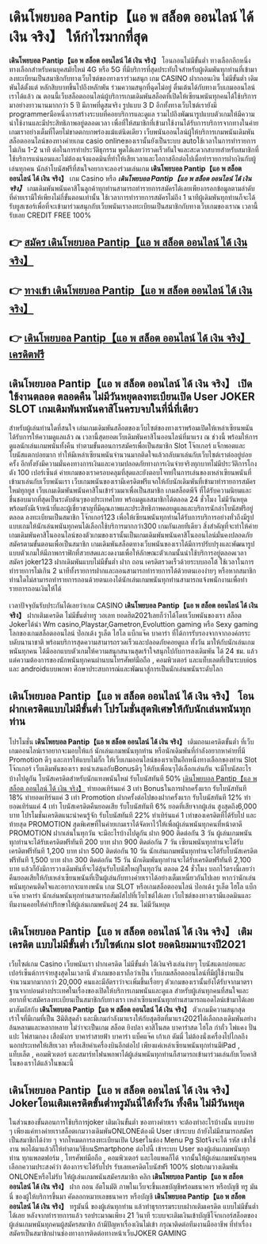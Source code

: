 # เดินโพยบอล Pantip【แอ พ สล็อต ออนไลน์ ได้ เงิน จริง】  ให้กำไรมากที่สุด

**เดินโพยบอล Pantip【แอ พ สล็อต ออนไลน์ ได้ เงิน จริง】** โอนถอนไม่มีขั้นต่ำ  ทางเลือกอีกหนึ่งทางเลือกสำหรับคนยุคสมัยใหม่ 4G หรือ 5G ที่มีบริการที่สุดประทับใจสำหรับผู้เดิมพันทุกท่านที่เข้ามาลงทะเบียนเป็นสมาชิกกับทางเว็บไซต์ของทางเราร่วมสนุก เกม CASINO  ฝากถอนเงิน ไม่มีขั้นต่ำ เดิมพันได้ตั้งแต่ หลักสิบบาทขึ้นไปถึงหลักพัน ร่วมความสนุกที่ฉุดไม่อยู่ ตื่นเต้นได้กับทางเว็บเกมออนไลน์เราได้แล้ว ณ ตอนนี้เว็บสล็อตออนไลน์ผู้บริการเกมเดิมพันสล็อตที่เปิดให้เซียนพนันทุกคนได้ใช้บริการมาอย่างยาวนานมากกว่า 5 ปี มีภาพที่ดูสมจริง รูปแบบ 3 D
อีกทั้งทางเว็บไซต์เรายังมี  programmerมือหนึ่งการสร้างระบบที่คอยบริการและดูแล  รวมไปถึงพัฒนารูปแบบตัวเกมให้มีความน่าใช้งานและมีประสิทธิภาพอยู่ตลอดเวลา เพื่อที่ให้สมาชิกที่เข้ามาใช้งานได้รับการบริการจากทางในค่ายเกมเราอย่างเต็มที่โดยไม่ขาดตกบกพร่องแม้แต่นิดเดียว เว็บพนันออนไลน์ผู้ให้บริการเกมพนันเดิมพันสล็อตออนไลน์ของทางค่ายเกม casio onlineของเรานั้นยังเป็นระบบ autoใช้เวลาในการทำรายการไม่เกิน 1-2 นาที ต่อในการทำประวัติธุกรรม พูดได้เลยว่ารวดเร็วทันใจและสะดวกสบายสำหรับสมาชิกที่ใช้บริการแน่นอนและไม่ต้องแจ้งแอดมินที่ทำให้เสียเวลาและโอกาสอีกต่อไปเมื่อทำรายการฝากงินกับผู้เล่นทุกคน
นักล่าโบนัสฟรีที่สนใจอยากจะลองร่วมเล่นเกม **เดินโพยบอล Pantip【แอ พ สล็อต ออนไลน์ ได้ เงิน จริง】** เกม Casino  หรือ ***เดินโพยบอล Pantip【แอ พ สล็อต ออนไลน์ ได้ เงิน จริง】*** เกมเดิมพันพนันคาสิโนลูกค้าทุกท่านสามารถทำรายการสมัครได้เลยเพียงกรอกข้อมูลตามลำดับที่ค่ายเรามีให้เพียงไม่กี่ขั้นตอนเท่านั้น ใช้เวลาการทำรายการสมัครไม่ถึง 1 นาทีผู้เดิมพันทุกท่านก็จะได้รับยูสเซอร์เพื่อที่จะเข้ามาร่วมสนุกกับเว็บพนันเราลงทะเบียนเป็นสมาชิกกับทางเว็บเกมของเราณ เวลานี้รับเลย CREDIT FREE 100%

## 👉 [สมัคร เดินโพยบอล Pantip【แอ พ สล็อต ออนไลน์ ได้ เงิน จริง】](https://archa888.com/)
## 👉 [ทางเข้า เดินโพยบอล Pantip【แอ พ สล็อต ออนไลน์ ได้ เงิน จริง】](https://archa888.com/)
## 👉 [เดินโพยบอล Pantip【แอ พ สล็อต ออนไลน์ ได้ เงิน จริง】 เครดิตฟรี](https://archa888.com/)

## เดินโพยบอล Pantip【แอ พ สล็อต ออนไลน์ ได้ เงิน จริง】 เปิดใช้งานตลอด ตลอดคืน ไม่มีวันหยุดลงทะเบียนเปิด User JOKER SLOT เกมเดิมพันพนันคาสิโนครบจบในที่นี่ที่เดียว

สำหรับผู้เล่นท่านใดที่สนใจ เล่นเกมเดิมพันสล็อตของเว็บไซต์ของทางเราพร้อมเปิดให้เหล่าเซียนพนันได้รับการให้ความดูแลแล้ว ณ เวลานี้สุดยอดเว็บเดิมพันคาสิโนออนไลน์ที่มาแรง ณ ช่วงนี้ พร้อมให้การดูแลนักเล่นเกมพนันทั้งคืน ทำตามขั้นตอนการสมัครเพื่อเป็นสมาชิก Slot โจ๊กเกอร์ แจ็กพอตและโบนัสแตกบ่อยมาก ทำให้มีเหล่าเซียนพนันจำนวนมากติดใจแล้วกลับมาเล่นกับเว็บไซต์เราต่ออยู่บ่อยครั้ง อีกทั้งยังมีความมั่นคงทางการเงินและความปลอดภัยทางการเงินจ่ายจริงทุกบาทไม่มีประวัติการโกงตัง 100 เปอร์เซ็นต์ ค่ายเกมของเราครอบคลุมที่สุดและยังตอบโจทย์ในการเล่นของเหล่าเซียนพนันที่เข้ามาเล่นกับเว็บพนันเรา
เว็บเกมพนันของเรามีเครดิตฟรีแจกให้กับนักเดิมพันที่เข้ามาทำรายการสมัครใหม่ทุกยูส เว็บเกมเดิมพันพนันคาสิโนเข้าร่วมมาเพื่อเป็นสมาชิก เกมสล็อตพีจี ที่ได้รับความนิยมและชื่นชอบมากที่สุดเป็นระดับต้นๆของประเทศไทย พร้อมดูแลสมาชิกได้ตลอด 24 ชั่วโมง ไม่มีวันหยุดพร้อมยังมีเจ้าหน้าที่และผู้เชี่ยวชาญที่มีคุณภาพและประสิทธิภาพคอยดูแลและบริการนักล่าโบนัสฟรีอยู่ตลอด ลงทะเบียนเป็นสมาชิก โจ๊กเกอร์123 เพื่อให้เซียนพนันทุกท่านได้รับการบริการอย่างทั่วถึงมีรูปแบบเกมให้นักเล่นพนันทุกคนได้เลือกใช้บริการมากกว่า300 เกมกันเลยทีเดียว
สิ่งสำคัญที่จะทำให้ค่ายเกมเดิมพันคาสิโนออนไลน์ของตัวเกมของเรานั้นเป็นเกมเดิมพันพนันคาสิโนออนไลน์มั่นคงปลอดภัย สมัครตามขั้นตอนเพื่อเป็นสมาชิก  เกมเดิมพันสล็อตทางเว็บพนันของเราได้มีการปรับปรุงและพัฒนารูปแบบตัวเกมให้มีภาพกราฟิกที่สวยสดและงดงามเพื่อให้ลักษณะตัวเกมนั้นน่าใช้บริการอยู่ตลอดเวลา สมัคร joker123 ฝากเดิมพันแบบไม่มีขั้นต่ำ ฝาก ถอน เครดิตรวดเร็วด้วยระบบออโต้ ใช้เวลาในการทำรายการไม่เกิน 2 นาทีทั้งรายการฝากและถอนสามารถทำรายการได้ด้วยตนเองง่ายๆ หรือหากสมาชิกท่านใดไม่สามารถทำรายการถอนด้วยตนเองได้นักเล่นเกมพนันทุกท่านสามารถแจ้งพนักงานเพื่อทำรายการถอนเงินให้ได้

เวลาปัจจุบันรับประกันได้เลยว่าเกม CASINO **เดินโพยบอล Pantip【แอ พ สล็อต ออนไลน์ ได้ เงิน จริง】** ฝากเติมเครดิต ไม่มีขั้นต่ำทรู วอเลท ยอดฮิต2021เลยก็ว่าได้โดยเว็บพนันของเรา สล็อต Jokerได้นำ  Wm casino,Playstar,Gametron,Evoluttion gaming หรือ Sexy gaming โลกของเกมสล็อตออนไลน์ ป๊อกเด้ง รูเล็ต ไฮโล แบ็กแจ๊ค บาคาร่า ที่ได้การรับรองจากจากองค์กรระบดับนานาชาติ พร้อมบริการสุดความสามารถรวดเร็วและปลอดภัยคอยดูแล ทั้งวัน มาให้กับนักเล่นเกมพนันทุกคน ได้มีออกแบบตัวเกมให้ความสนุกสนานสุดเร้าใจสนุกไปกับการลงเดิมพัน ได้ 24 ชม. แล้วแต่ความต้องการของนักพนันทุกคนผ่านบนโทรศัพท์มือถือ , คอมพิวเตอร์ และแท็บเลตที่เป็นระบบios และ androidแบบพกพา ศึกษาประสบการณ์และพัฒนาสู่การเป็นนักเล่นพนันระดับโลก

## เดินโพยบอล Pantip【แอ พ สล็อต ออนไลน์ ได้ เงิน จริง】 โอนฝากเครดิตแบบไม่มีขั้นต่ำ โปรโมชั่นสุดพิเศษให้กับนักเล่นพนันทุกท่าน

โปรโมชั่น **เดินโพยบอล Pantip【แอ พ สล็อต ออนไลน์ ได้ เงิน จริง】** เติมถอนเครดิตขั้นต่ำ ที่เว็บเกมออนไลน์เราอยากจะมอบให้แก่  นักเล่นเกมพนันทุกท่าน หรือนักเดิมพันที่กำลังอยากหาค่ายที่มี  Promotion ดีๆ และการให้แบบไม่กั๊ก ให้เว็บเกมออนไลน์ของเราเป็นอีกหนึ่งทางเลือกของท่าน Slot โจ๊กเกอร์ เว็บเดิมพันของเรา ขอนำเสนอกับBonusดีๆ ให้กับเพื่อนๆได้เลือกเล่นกัน จะมีโบนัสอะไรบ้างไปดูกัน
โบนัสเครดิตสำหรับนักแทงพนันใหม่ รับโบนัสทันที 50% [เดินโพยบอล Pantip【แอ พ สล็อต ออนไลน์ ได้ เงิน จริง】](https://archa888.com/) ทำยอดเทิร์นแค่ 3 เท่า
Bonusในการฝากครั้งแรก รับโบนัสทันที 18% ทำยอดเทิร์นแค่ 3 เท่า
 Promotion ฝากครั้งต่อไปของฝากครั้งแรก รับโบนัสทันที 12% ทำยอดเทิร์นแค่ 4 เท่า
โบนัสเครดิตคืนยอดเสีย รับโบนัสทันที 6% ยอดที่เสียจากผู้เล่น สูงสุดถึง6,000 บาท
โปรโมชั่นเครดิตแนะนำคนรู้จัก รับโบนัสทันที 22% ทำเทิร์นแค่ 1 เท่าของเครดิตที่ได้รับไป
และท้ายสุด PROMOTION สุดพิเศษที่ในค่ายเกมเราได้จัดหาไว้ให้เพื่อผู้เล่นพนันทุกคนที่หน้าตาดี  PROMOTION ฝากเล่นในทุกวัน จะมีอะไรบ้างไปดูกัน
ฝาก 900 ติดต่อกัน 3 วัน ผู้เล่นเกมพนันทุกท่านจะได้รับเครดิตฟรีทันที 200 บาท
ฝาก 900 ติดต่อกัน 7 วัน เซียนพนันทุกท่านจะได้รับเครดิตฟรีทันที 1,200 บาท
ฝาก 500 ติดต่อกัน 10 วัน นักเล่นเกมพนันทุกท่านจะได้รับโบนัสเครดิตฟรีทันที 1,500 บาท
ฝาก 300 ติดต่อกัน 15 วัน นักเดิมพันทุกท่านจะได้รับเครดิตฟรีทันที 2,100 บาท
แล้วก็ยังมีการวางเดิมพันที่จะได้ลุ้นรับโบนัสใหญ่ในทุกวัน ตลอด 24 ชั่วโมง บอกไว้ตรงนี้เลยว่าคืนยอดเสียให้กับเหล่าเซียนพนันที่เป็นผู้เล่นกับทางค่ายเราได้อย่างเต็มเหนี่ยวกันไปเลย หากว่านักเล่นพนันทุกคนติดใจและอยากจะแทงพนัน เกม SLOT หรือเกมสล็อตออนไลน์ ป๊อกเด้ง รูเล็ต ไฮโล แบ็กแจ๊ค บาคาร่า นักเล่นพนันทุกท่านสามารถสัมผัสไปที่เว็บไซต์ได้เลย เว็บไซต์ของทางเรามีแอดมินและทีมงานคอยให้คำปรึกษาให้ผู้เล่นเกมพนันอยู่ 24 ชม. ไม่มีวันหยุด

## เดินโพยบอล Pantip【แอ พ สล็อต ออนไลน์ ได้ เงิน จริง】 เติมเครดิต แบบไม่มีขั้นต่ำ  เว็บไซต์เกม slot ยอดนิยมมาแรงปี2021

เว็บไซต์เกม Casino เว็บพนันเรา ฝากเครดิต ไม่มีขั้นต่ำ ได้เงินจริงเล่นง่ายๆ โบนัสแตกบ่อยและเปอร์เซ็นต์การจ่ายสูงสุดในเวลานี ตัวเกมของเราถือว่าเป็น เว็บเกมสล็อตออนไลน์ที่มีผู้ใช้งานเป็นจำนวนมากมากกว่า 20,000 คนและมีอัตราว่าจะเพิ่มขึ้นเรื่อยๆ ตัวเกมของเรานั้นยังได้รับจากมาตราฐานจากบ่อนต่างประเทศในเรื่องของเปิดให้บริการเกมพนันและดูแล สำหรับผู้เล่นทุกคนที่สนใจและอยากที่จะสมัครลงทะเบียนเป็นสมาชิกกับทางเรา เหล่าเซียนพนันทุกท่านสามารถแอดไลน์เข้ามาได้เลย
	มาสัมผัสกับ **เดินโพยบอล Pantip【แอ พ สล็อต ออนไลน์ ได้ เงิน จริง】** ตัวเกมมีความสนุกสุดเร้าใจที่มีเกมที่เป็น 3มิติสุดล้ำ และมีเกมกำลังมาแรงให้กับสุดฮิตที่มาแรง2021ได้เลือกลงเดิมพันอย่างล้นหลามและหลากหลาย  ไม่ว่าจะเป็นเกม สล็อต ยิงปลา คาสิโนสด บาคาร่าสด ไฮโล กำถั่ว ไพ่แคง ปั่นแปะ ไพ่สามกอง เสือมังกร บาคาร่าสายฟ้า บาคาร่า แบ็คแจ๊ค เก้าเก ดัมมี่ ไม่ต้องนั่งเครื่องไปไกลถึงนอกประเทศให้เสียเวลา หรือเสียค่าเครื่องบินอีกต่อไป เพียงแค่เหล่าเซียนพนันทุกท่านมีiPad , แท็บเล็ต , คอมพิวเตอร์ และสมาร์ทโฟนพกพาได้ผู้เล่นพนันทุกท่านก็สามารถเข้ามาร่วมเล่นกับเว็บคาสิโนของเราได้แล้วในขณะนี้

## เดินโพยบอล Pantip【แอ พ สล็อต ออนไลน์ ได้ เงิน จริง】 Jokerโอนเติมเครดิตขั้นต่ำทรูมันนี่ได้ทั้งวัน ทั้งคืน ไม่มีวันหยุด

ในส่วนของขั้นตอนการใช้บริการjoker เติมเงินขั้นต่ำ ของทางค่ายเรา จะต้องทำอะไรบ้างนั้น แบบง่าย ๆ เพียงแค่ทางค่ายเราสล็อตเกมวางเดิมพันONLONEต้องมี User เข้าระบบ ถ้ายังไม่มีสามารถสมัครเป็นสมาชิกได้ง่าย ๆ จากโหมดการลงทะเบียนเปิด Userในช่อง Menu  Pg Slotจึงจะได้ รหัส เข้าใช้งาน พอได้มาแล้วก็ให้ทำตามวิธีบนSmartphone ต่อไปนี้
เข้าระบบ User  ของผู้เล่นเกมพนันทุกท่าน ทุกแพลตฟอร์ม , โทรศัพท์มือถือ , คอมพิวเตอร์ และไอแพดก็ได้
จากนั้นให้ผู้เล่นเกมพนันทุกคนเลือกความประสงค์ว่า ต้องการจะได้รับโปร รับเลยเครดิตโบนัสฟรี 100% slotเกมวางเดิมพัน ONLONEหรือไม่รับ
ให้ผู้เล่นเกมพนันสมัครสมาชิก คลิก **เดินโพยบอล Pantip【แอ พ สล็อต ออนไลน์ ได้ เงิน จริง】** ฝาก ถอน  อัตโนมัติ ภาพในเว็บจะขึ้นเลขบัญชีพร้อมธนาคาร หรือบัญชี ทรู มันนี่ ของผู้ให้บริการขึ้นมา
คัดลอกหมายเลขธนาคาร หรือบัญชี **เดินโพยบอล Pantip【แอ พ สล็อต ออนไลน์ ได้ เงิน จริง】** ทรูมันนี่ ของผู้เล่นทุกท่าน แล้วทำธุรกรรมระบบฝากเติมเครดิต แบบไม่มีขั้นต่ำได้เลย
หลังจากทำรายการแล้ว รอประมาณเพียง 21 วินาที ระบบจะเติมเงินเข้าบัญชีโจ๊กเกอร์สล็อตของผู้เล่นเกมพนันทุกคนผู้สมัครสมาชิก
ถ้ามีปัญหาเรื่องเงินไม่เข้า กรุณาติดต่อทีมงานมืออาชีพ ที่ทำเรื่องสมัครเป็นสมาชิกผ่านช่องทางการติดต่อทางหน้าเว็บJOKER GAMING


